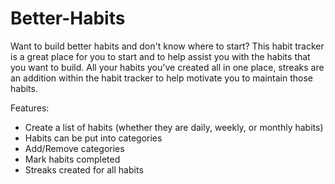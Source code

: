 # Better-Habits
Want to build better habits and don't know where to start? This habit tracker is a great place for you to start and to help assist you with the habits that you want to build. All your habits you've created all in one place, streaks are an addition within the habit tracker to help motivate you to maintain those habits.


Features:
- Create a list of habits (whether they are daily, weekly, or monthly habits)
- Habits can be put into categories
- Add/Remove categories
- Mark habits completed
- Streaks created for all habits
